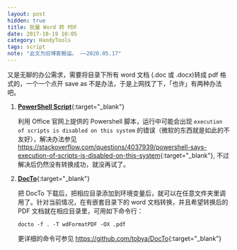 ```yaml
---
layout: post
hidden: true
title: 批量 Word 转 PDF
date: 2017-10-19 10:05
category: HandyTools
tags: script
note: "此文为旧博客搬运。 ——2020.05.17"
---
```


又是无聊的办公需求，需要将目录下所有 word 文档 (.doc 或 .docx)转成 pdf 格式的，一个一个点开 save as 不是办法，于是上网找了下，「也许」有两种办法吧。

1. [**PowerShell Script**](https://gallery.technet.microsoft.com/office/Script-to-convert-Word-f702844d){:target="_blank"}

   利用 Office 官网上提供的 Powershell 脚本，运行中可能会出现 `execution of scripts is disabled on this system` 的错误（微软的东西就是如此的不友好），解决办法参见 <https://stackoverflow.com/questions/4037939/powershell-says-execution-of-scripts-is-disabled-on-this-system>{:target="_blank"}, 不过解决后仍然没有转换成功，就没再试了。

2. [**DocTo**](https://github.com/tobya/DocTo){:target="_blank"}

   把 DocTo 下载后，把相应目录添加到环境变量后，就可以在任意文件夹里调用了。针对当前情况，在有嵌套目录下的 word 文档转换，并且希望转换后的 PDF 文档就在相应目录里，可用如下命令行：

   ```
   docto -f . -T wdFormatPDF -OX .pdf
   ```

   更详细的命令可参见 <https://github.com/tobya/DocTo>{:target="_blank"}